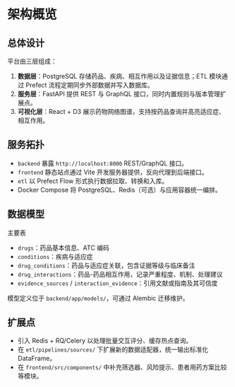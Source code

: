 # 架构概览

## 总体设计

平台由三层组成：

1. **数据层**：PostgreSQL 存储药品、疾病、相互作用以及证据信息；ETL 模块通过 Prefect 流程定期同步外部数据并写入数据库。
2. **服务层**：FastAPI 提供 REST 与 GraphQL 接口，同时内置规则与版本管理扩展点。
3. **可视化层**：React + D3 展示药物网络图谱，支持按药品查询并高亮适应症、相互作用。

## 服务拓扑

- `backend` 暴露 `http://localhost:8000` REST/GraphQL 接口。
- `frontend` 静态站点通过 Vite 开发服务器提供，反向代理到后端接口。
- `etl` 以 Prefect Flow 形式执行数据拉取、转换和入库。
- Docker Compose 将 PostgreSQL、Redis（可选）与应用容器统一编排。

## 数据模型

主要表

- `drugs`：药品基本信息、ATC 编码
- `conditions`：疾病与适应症
- `drug_conditions`：药品与适应症关联，包含证据等级与临床备注
- `drug_interactions`：药品-药品相互作用，记录严重程度、机制、处理建议
- `evidence_sources` / `interaction_evidence`：引用文献或指南及其可信度

模型定义位于 `backend/app/models/`，可通过 Alembic 迁移维护。

## 扩展点

- 引入 Redis + RQ/Celery 以处理批量交互评分、缓存热点查询。
- 在 `etl/pipelines/sources/` 下扩展新的数据适配器，统一输出标准化 DataFrame。
- 在 `frontend/src/components/` 中补充筛选器、风险提示、患者用药方案比较等模块。

